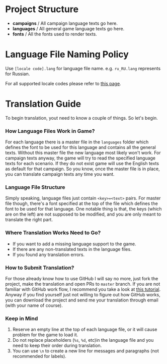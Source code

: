 # Project Structure

* **campaigns** / All campaign language texts go here.
* **languages** / All general game language texts go here.
* **fonts** / All the fonts used to render texts.

# Language File Naming Policy

Use `[locale code].lang` for language file name. e.g. `ru_RU.lang` represents for Russian.

For all supported locale codes please refer to [this page](http://www.oracle.com/technetwork/java/javase/java8locales-2095355.html).

# Translation Guide

To begin translation, yout need to know a couple of things. So let's begin.

### How Language Files Work in Game?

For each language there is a master file in the `languages` folder which defines the font to be used for this language and contains all the general texts. Without this master file the new language most likely won't work. For campaign texts anyway, the game will try to read the specified language texts for each scenario. If they do not exist game will use the English texts as default for that campaign. So you know, once the master file is in place, you can translate campaign texts any time you want.

### Language File Structure

Simply speaking, language files just contain `<key>=<text>` pairs. For master file though, there's a font specified at the top of the file which defines the font to be used for that language. One notable thing is that, the keys (which are on the left) are not supposed to be modified, and you are only meant to translate the right part.

### Where Translation Works Need to Go?

* If you want to add a missing language support to the game.
* If there are any non-translated texts in the language files.
* If you found any translation errors.

### How to Submit Translation?

For those already know how to use GitHub I will say no more, just fork the project, make the translation and open PRs to `master` branch. If you are not familiar with GitHub work flow, I recommend you take a look at [this tutorial](https://guides.github.com/activities/forking/). Anyway if you find yourself just not willing to figure out how GitHub works, you can download the project and send me your translation through email (with your name of course).

### Keep in Mind

1. Reserve an empty line at the top of each language file, or it will cause problem for the game to load it.
2. Do not replace placeholders (`%s`, `%d`, etc)in the language file and you need to keep their order during translation.
3. You can use `\n` to create a new line for messages and paragraphs (not recommended for labels).
